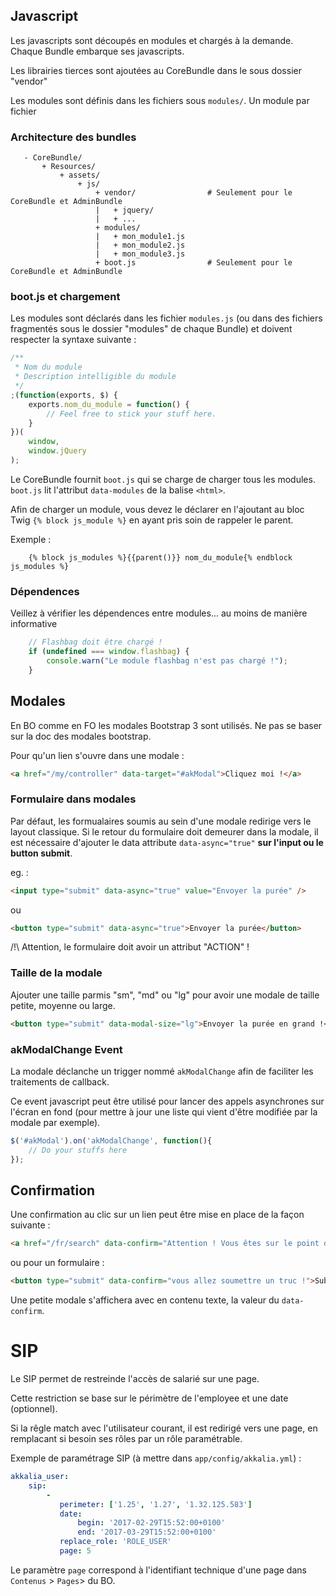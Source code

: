 ## Javascript

Les javascripts sont découpés en modules et chargés à la demande. Chaque Bundle embarque ses javascripts.

Les librairies tierces sont ajoutées au CoreBundle dans le sous dossier "vendor"

Les modules sont définis dans les fichiers sous `modules/`. Un module par fichier

### Architecture des bundles

```
   - CoreBundle/
       + Resources/
           + assets/
               + js/
                   + vendor/                # Seulement pour le CoreBundle et AdminBundle
                   |   + jquery/
                   |   + ...
                   + modules/
                   |   + mon_module1.js
                   |   + mon_module2.js
                   |   + mon_module3.js
                   + boot.js                # Seulement pour le CoreBundle et AdminBundle
```

### boot.js et chargement

Les modules sont déclarés dans les fichier `modules.js` (ou dans des fichiers fragmentés sous le dossier "modules" de chaque Bundle) et doivent respecter la syntaxe suivante :

```Javascript
/**
 * Nom du module
 * Description intelligible du module
 */
;(function(exports, $) {
    exports.nom_du_module = function() {
        // Feel free to stick your stuff here.
    }
})(
    window,
    window.jQuery
);

```

Le CoreBundle fournit `boot.js` qui se charge de charger tous les modules. `boot.js` lit l'attribut `data-modules` de la balise `<html>`.

Afin de charger un module, vous devez le déclarer en l'ajoutant au bloc Twig `{% block js_module %}` en ayant pris soin de rappeler le parent.

Exemple :

```
    {% block js_modules %}{{parent()}} nom_du_module{% endblock js_modules %}
```

### Dépendences

Veillez à vérifier les dépendences entre modules... au moins de manière informative
```Javascript
    // Flashbag doit être chargé !
    if (undefined === window.flashbag) {
        console.warn("Le module flashbag n'est pas chargé !");
    }
```


## Modales

En BO comme en FO les modales Bootstrap 3 sont utilisés. Ne pas se baser sur la doc des modales bootstrap.

Pour qu'un lien s'ouvre dans une modale :

```HTML
<a href="/my/controller" data-target="#akModal">Cliquez moi !</a>
```

### Formulaire dans modales

Par défaut, les formualaires soumis au sein d'une modale redirige vers le layout classique. Si le retour du formulaire doit demeurer dans la modale, il est nécessaire d'ajouter le data attribute `data-async="true"` **sur l'input ou le button submit**.

eg. :

```HTML
<input type="submit" data-async="true" value="Envoyer la purée" />

```
ou

```HTML
<button type="submit" data-async="true">Envoyer la purée</button>

```

/!\ Attention, le formulaire doit avoir un attribut "ACTION" !


### Taille de la modale

Ajouter une taille parmis "sm", "md" ou "lg" pour avoir une modale de taille petite, moyenne ou large.

```HTML
<button type="submit" data-modal-size="lg">Envoyer la purée en grand !</button>

```

### akModalChange Event

La modale déclanche un trigger nommé `akModalChange` afin de faciliter les traitements de callback.

Ce event javascript peut être utilisé pour lancer des appels asynchrones sur l'écran en fond (pour mettre à jour une liste qui vient d'être modifiée par la modale par exemple).

```Javascript
$('#akModal').on('akModalChange', function(){
    // Do your stuffs here
});
```

## Confirmation

Une confirmation au clic sur un lien peut être mise en place de la façon suivante :

```HTML
<a href="/fr/search" data-confirm="Attention ! Vous êtes sur le point de faire un truc qui nécéssite une confirmation !">Cliquez moi !</a>
```
ou pour un formulaire : 
```HTML
<button type="submit" data-confirm="vous allez soumettre un truc !">Submit</button>
```

Une petite modale s'affichera avec en contenu texte, la valeur du `data-confirm`.

# SIP

Le SIP permet de restreinde l'accès de salarié sur une page.

Cette restriction se base sur le périmètre de l'employee et une date (optionnel).

Si la rêgle match avec l'utilisateur courant, il est redirigé vers une page, en remplacant si besoin ses rôles par un rôle paramétrable.

Exemple de paramétrage SIP (à mettre dans `app/config/akkalia.yml`) :
```YAML
akkalia_user:
    sip:
        -
           perimeter: ['1.25', '1.27', '1.32.125.583']
           date:
               begin: '2017-02-29T15:52:00+0100'
               end: '2017-03-29T15:52:00+0100'
           replace_role: 'ROLE_USER'
           page: 5
```

Le paramètre `page` correspond à l'identifiant technique d'une page dans `Contenus` > `Pages`> du BO.

